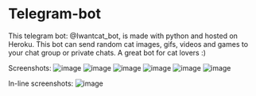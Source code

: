 # Telegram-bot


This telegram bot: @Iwantcat_bot, is made with python and hosted on Heroku. This bot can send random cat images, gifs, 
videos and games to your chat group or private chats. A great bot for cat lovers :)


Screenshots:
![image](https://user-images.githubusercontent.com/102540895/160996458-8ca9ba78-892d-4d5e-a3e8-3c005fd065f3.png)
![image](https://user-images.githubusercontent.com/102540895/160996490-ddbd5955-e0a1-4999-94b1-c5cddfa9a758.png)
![image](https://user-images.githubusercontent.com/102540895/160996519-717a049a-055a-4621-91d1-e2958fd4eda5.png)
![image](https://user-images.githubusercontent.com/102540895/160996550-92a3b7c3-a924-4f18-858f-2f08fb531b82.png)
![image](https://user-images.githubusercontent.com/102540895/160996588-7ba16037-7273-4695-955b-c9f09b59c688.png)
![image](https://user-images.githubusercontent.com/102540895/160996572-dfd9eae6-8e09-4d23-ac0f-d6edadc5eb64.png)




In-line screenshots:
![image](https://user-images.githubusercontent.com/102540895/160996619-8ee4a1ef-9225-403c-9974-7b8fb0ee68d5.png)

